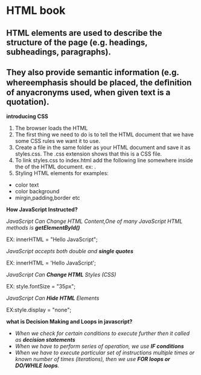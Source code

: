 # HTML book

## HTML elements are used to describe the structure of the page (e.g. headings, subheadings, paragraphs).
## They also provide semantic information (e.g. whereemphasis should be placed, the deﬁnition of anyacronyms used, when given text is a quotation).

**introducing CSS**
1. The browser loads the HTML
2. The first thing we need to do is to tell the HTML document that we have some CSS rules we want it to use.
3.  Create a file in the same folder as your HTML document and save it as styles.css. The .css extension shows that this is a CSS file.
4. To link styles.css to index.html add the following line somewhere inside the <head> of the HTML document.
ex: <link rel="stylesheet" href="styles.css">.
5. Styling HTML elements for examples:
- color text
- color background
- mirgin,padding,border etc

**How JavaScript Instructed?**

*JavaScript Can Change HTML Content,One of many JavaScript HTML methods is **getElementById()***

EX:
innerHTML = "Hello JavaScript";


*JavaScript accepts both double and **single quotes***

EX:
innerHTML = 'Hello JavaScript';


*JavaScript Can **Change HTML** Styles (CSS)*

EX:
style.fontSize = "35px";


*JavaScript Can **Hide HTML** Elements*

EX:style.display = "none";

**what is Decision Making and Loops in javascript?**
 - *When we check for certain conditions to execute further then it called as **decision statements***
 - *When we have to perform series of operation, we use **IF conditions***
 - *When we have to execute particular set of instructions multiple times or known number of times (iterations), then we use **FOR loops or DO/WHILE loops**.*




